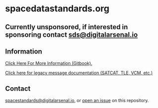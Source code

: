 # spacedatastandards.org

## Currently unsponsored, if interested in sponsoring contact sds@digitalarsenal.io

## Information

[Click Here For More Information (Gitbook).](https://digitalarsenal-io-inc.gitbook.io/spacedatastandards.org/)

[Click here for legacy message documentation (SATCAT, TLE, VCM, etc.)](https://github.com/DigitalArsenal/spacedatastandards.org/tree/main/survey/legacy-messages)

## Contact

[spacestandards@digitalarsenal.io](mailto:tj@digitalarsenal.io), or [open an issue](https://github.com/DigitalArsenal/spacedatastandards.org/issues) on this repository.

